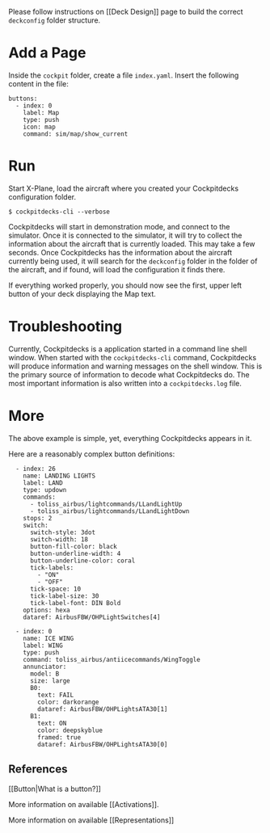 Please follow instructions on [[Deck Design]] page to build the correct `deckconfig` folder structure.

# Add a Page

Inside the `cockpit` folder, create a file `index.yaml`. Insert the following content in the file:

```
buttons:
  - index: 0
    label: Map
    type: push
    icon: map
    command: sim/map/show_current
```

# Run

Start X-Plane, load the aircraft where you created your Cockpitdecks configuration folder.

```
$ cockpitdecks-cli --verbose
```

Cockpitdecks will start in demonstration mode, and connect to the simulator. Once it is connected to the simulator, it will try to collect the information about the aircraft that is currently loaded. This may take a few seconds. Once Cockpitdecks has the information about the aircraft currently being used, it will search for the `deckconfig` folder in the folder of the aircraft, and if found, will load the configuration it finds there.

If everything worked properly, you should now see the first, upper left button of your deck displaying the Map text.

# Troubleshooting

Currently, Cockpitdecks is a application started in a command line shell window. When started with the `cockpitdecks-cli` command, Cockpitdecks will produce information and warning messages on the shell window. This is the primary source of information to decode what Cockpitdecks do. The most important information is also written into a `cockpitdecks.log` file.

# More

The above example is simple, yet, everything Cockpitdecks appears in it.

Here are a reasonably complex button definitions:

```
  - index: 26
    name: LANDING LIGHTS
    label: LAND
    type: updown
    commands:
      - toliss_airbus/lightcommands/LLandLightUp
      - toliss_airbus/lightcommands/LLandLightDown
    stops: 2
    switch:
      switch-style: 3dot
      switch-width: 18
      button-fill-color: black
      button-underline-width: 4
      button-underline-color: coral
      tick-labels:
        - "ON"
        - "OFF"
      tick-space: 10
      tick-label-size: 30
      tick-label-font: DIN Bold
    options: hexa
    dataref: AirbusFBW/OHPLightSwitches[4]

```

```
  - index: 0
    name: ICE WING
    label: WING
    type: push
    command: toliss_airbus/antiicecommands/WingToggle
    annunciator:
      model: B
      size: large
      B0:
        text: FAIL
        color: darkorange
        dataref: AirbusFBW/OHPLightsATA30[1]
      B1:
        text: ON
        color: deepskyblue
        framed: true
        dataref: AirbusFBW/OHPLightsATA30[0]
```

## References

[[Button|What is a button?]]

More information on available [[Activations]].

More information on available [[Representations]]
